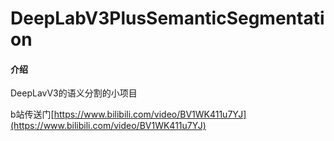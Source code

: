 # DeepLabV3PlusSemanticSegmentation

#### 介绍
DeepLavV3的语义分割的小项目

b站传送门[https://www.bilibili.com/video/BV1WK411u7YJ](https://www.bilibili.com/video/BV1WK411u7YJ)
